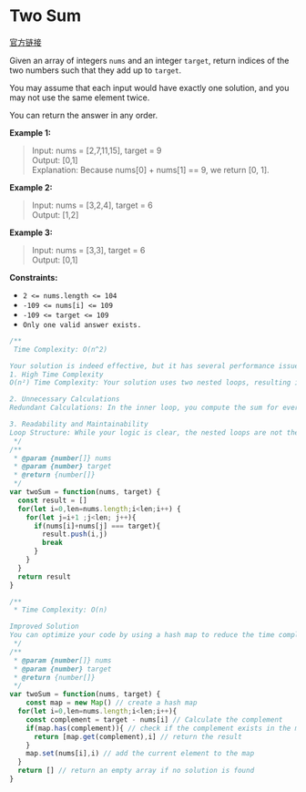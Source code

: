# Two Sum

[官方链接](https://leetcode.com/problems/two-sum/description/)

Given an array of integers `nums` and an integer `target`, return indices of the two numbers such that they add up to `target`.

You may assume that each input would have exactly one solution, and you may not use the same element twice.

You can return the answer in any order.

**Example 1:**
> Input: nums = [2,7,11,15], target = 9 </br>
> Output: [0,1] </br>
> Explanation: Because nums[0] + nums[1] == 9, we return [0, 1].

**Example 2:**
> Input: nums = [3,2,4], target = 6  </br>
> Output: [1,2]

**Example 3:**
> Input: nums = [3,3], target = 6 </br>
> Output: [0,1]

**Constraints:**

- `2 <= nums.length <= 104`
- `-109 <= nums[i] <= 109`
- `-109 <= target <= 109`
- `Only one valid answer exists.`

```javascript
/**
 Time Complexity: O(n^2)

Your solution is indeed effective, but it has several performance issues and areas for improvement, especially when dealing with larger arrays. The main problems are as follows:
1. High Time Complexity
O(n²) Time Complexity: Your solution uses two nested loops, resulting in a time complexity of O(n²). This is inefficient for larger arrays. For example, if the length of nums increases to thousands or tens of thousands, the performance will significantly degrade.

2. Unnecessary Calculations
Redundant Calculations: In the inner loop, you compute the sum for every pair of elements. If a match is not found, those calculations are completely unnecessary. Using a hash table can help avoid redundant calculations and check for matching elements in constant time.

3. Readability and Maintainability
Loop Structure: While your logic is clear, the nested loops are not the most optimal approach, which might confuse other developers when maintaining the code, as this implementation isn't concise or straightforward.
 */
/**
 * @param {number[]} nums
 * @param {number} target
 * @return {number[]}
 */
var twoSum = function(nums, target) {
  const result = []
  for(let i=0,len=nums.length;i<len;i++) {
    for(let j=i+1 ;j<len; j++){
      if(nums[i]+nums[j] === target){
        result.push(i,j)
        break
      }
    }
  }
  return result
}
```

```javascript
/**
 * Time Complexity: O(n)

Improved Solution
You can optimize your code by using a hash map to reduce the time complexity to O(n). Here’s an example of the improved code
 */
/**
 * @param {number[]} nums
 * @param {number} target
 * @return {number[]}
 */
var twoSum = function(nums, target) {
    const map = new Map() // create a hash map
  for(let i=0,len=nums.length;i<len;i++){
    const complement = target - nums[i] // Calculate the complement 
    if(map.has(complement)){ // check if the complement exists in the map
      return [map.get(complement),i] // return the result
    }
    map.set(nums[i],i) // add the current element to the map
  }
  return [] // return an empty array if no solution is found
}
```
